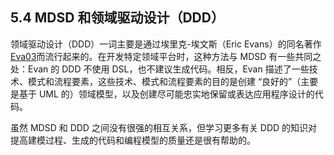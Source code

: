 ## 5.4 MDSD 和领域驱动设计（DDD）
领域驱动设计（DDD）一词主要是通过埃里克-埃文斯（Eric Evans）的同名著作[Eva03](../ref.md#eva03)而流行起来的。在开发特定领域平台时，这种方法与 MDSD 有一些共同之处：Evan 的 DDD 不使用 DSL，也不建议生成代码。相反，Evan 描述了一些技术、模式和流程要素，这些技术、模式和流程要素的目的是创建 “良好的”（主要是基于 UML 的）领域模型，以及创建尽可能忠实地保留或表达应用程序设计的代码。

虽然 MDSD 和 DDD 之间没有很强的相互关系，但学习更多有关 DDD 的知识对提高建模过程、生成的代码和编程模型的质量还是很有帮助的。
